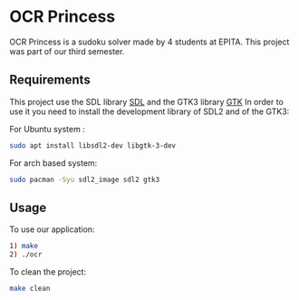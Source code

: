 # OCR Princess
OCR Princess is a sudoku solver made by 4 students at EPITA. This project was part of our third semester.

## Requirements
This project use the SDL library [SDL](https://www.libsdl.org/) and the GTK3 library [GTK](https://www.gtk.org/)
In order to use it you need to install the development library of SDL2 and of the GTK3:

For Ubuntu system :
```sh
sudo apt install libsdl2-dev libgtk-3-dev
```

For arch based system:
```sh
sudo pacman -Syu sdl2_image sdl2 gtk3
```

## Usage
To use our application:
```sh
1) make
2) ./ocr
```

To clean the project:
```sh
make clean
```

